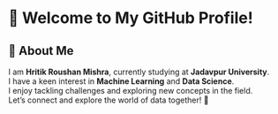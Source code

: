 <h1>👋 Welcome to My GitHub Profile!</h1>

<h2>🌱 About Me</h2>

<p>
  I am <strong>Hritik Roushan Mishra</strong>, currently studying at <strong>Jadavpur University</strong>.<br>
  I have a keen interest in <strong>Machine Learning</strong> and <strong>Data Science</strong>.<br>
  I enjoy tackling challenges and exploring new concepts in the field.<br>
  Let’s connect and explore the world of data together! 🤝
</p>
